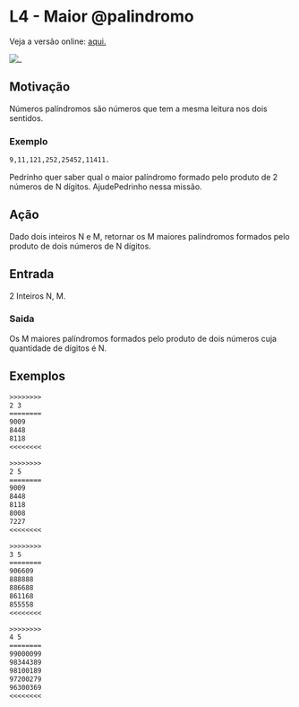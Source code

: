 # L4 - Maior @palindromo

Veja a versão online: [aqui.](https://github.com/qxcodefup/arcade/blob/master/base/palindromo/Readme.md)

![_](https://raw.githubusercontent.com/qxcodefup/arcade/master/base/palindromo/cover.jpg)

## Motivação

Números palíndromos são números que tem a mesma leitura nos dois sentidos.

### Exemplo

```txt
9,11,121,252,25452,11411.
```

Pedrinho quer saber qual o maior palíndromo formado pelo produto de 2 números de N dígitos. AjudePedrinho nessa missão.

## Ação

Dado dois inteiros N e M, retornar os M maiores palíndromos formados pelo produto de dois números de N dígitos.

## Entrada

2 Inteiros N, M.

### Saida

Os M maiores palíndromos formados pelo produto de dois números cuja quantidade de dígitos é N.

## Exemplos

``` txt
>>>>>>>>
2 3
========
9009
8448
8118
<<<<<<<<

>>>>>>>>
2 5
========
9009
8448
8118
8008
7227
<<<<<<<<

>>>>>>>>
3 5
========
906609
888888
886688
861168
855558
<<<<<<<<

>>>>>>>>
4 5
========
99000099
98344389
98100189
97200279
96300369
<<<<<<<<

```
